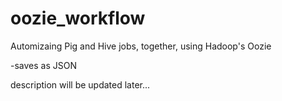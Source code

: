 # oozie_workflow
Automizaing Pig and Hive jobs, together, using Hadoop's Oozie

-saves as JSON

description will be updated later...

